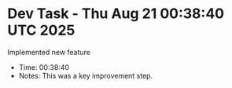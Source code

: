 # Dev Task - Thu Aug 21 00:38:40 UTC 2025
Implemented new feature
- Time: 00:38:40
- Notes: This was a key improvement step.
